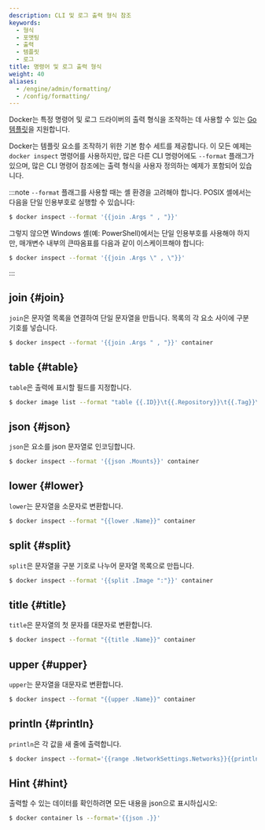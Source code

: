```yaml
---
description: CLI 및 로그 출력 형식 참조
keywords:
  - 형식
  - 포맷팅
  - 출력
  - 템플릿
  - 로그
title: 명령어 및 로그 출력 형식
weight: 40
aliases:
  - /engine/admin/formatting/
  - /config/formatting/
---
```


Docker는 특정 명령어 및 로그 드라이버의 출력 형식을 조작하는 데 사용할 수 있는 [Go 템플릿](https://golang.org/pkg/text/template/)을 지원합니다.

Docker는 템플릿 요소를 조작하기 위한 기본 함수 세트를 제공합니다.
이 모든 예제는 `docker inspect` 명령어를 사용하지만, 많은 다른 CLI 명령어에도 `--format` 플래그가 있으며, 많은 CLI 명령어 참조에는 출력 형식을 사용자 정의하는 예제가 포함되어 있습니다.

:::note
`--format` 플래그를 사용할 때는 셸 환경을 고려해야 합니다.
POSIX 셸에서는 다음을 단일 인용부호로 실행할 수 있습니다:

```bash
$ docker inspect --format '{{join .Args " , "}}'
```

그렇지 않으면 Windows 셸(예: PowerShell)에서는 단일 인용부호를 사용해야 하지만,
매개변수 내부의 큰따옴표를 다음과 같이 이스케이프해야 합니다:

```bash
$ docker inspect --format '{{join .Args \" , \"}}'
```

:::

## join {#join}

`join`은 문자열 목록을 연결하여 단일 문자열을 만듭니다.
목록의 각 요소 사이에 구분 기호를 넣습니다.

```bash
$ docker inspect --format '{{join .Args " , "}}' container
```

## table {#table}

`table`은 출력에 표시할 필드를 지정합니다.

```bash
$ docker image list --format "table {{.ID}}\t{{.Repository}}\t{{.Tag}}\t{{.Size}}"
```

## json {#json}

`json`은 요소를 json 문자열로 인코딩합니다.

```bash
$ docker inspect --format '{{json .Mounts}}' container
```

## lower {#lower}

`lower`는 문자열을 소문자로 변환합니다.

```bash
$ docker inspect --format "{{lower .Name}}" container
```

## split {#split}

`split`은 문자열을 구분 기호로 나누어 문자열 목록으로 만듭니다.

```bash
$ docker inspect --format '{{split .Image ":"}}' container
```

## title {#title}

`title`은 문자열의 첫 문자를 대문자로 변환합니다.

```bash
$ docker inspect --format "{{title .Name}}" container
```

## upper {#upper}

`upper`는 문자열을 대문자로 변환합니다.

```bash
$ docker inspect --format "{{upper .Name}}" container
```

## println {#println}

`println`은 각 값을 새 줄에 출력합니다.

```bash
$ docker inspect --format='{{range .NetworkSettings.Networks}}{{println .IPAddress}}{{end}}' container
```

## Hint {#hint}

출력할 수 있는 데이터를 확인하려면 모든 내용을 json으로 표시하십시오:

```bash
$ docker container ls --format='{{json .}}'
```
